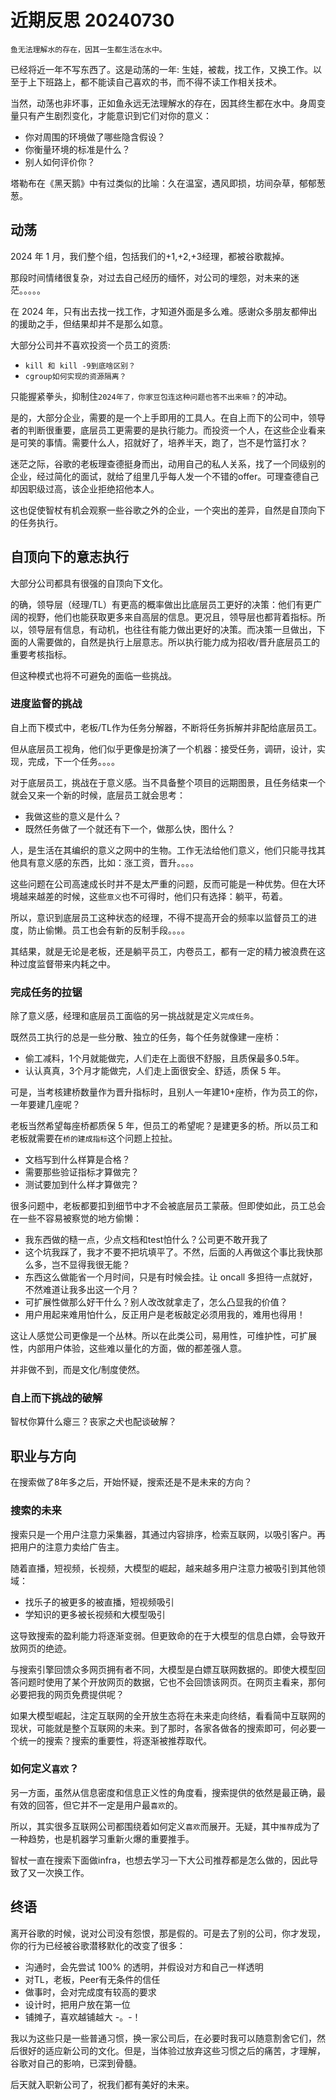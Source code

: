 # 近期反思 20240730

`鱼无法理解水的存在，因其一生都生活在水中。`

已经将近一年不写东西了。这是动荡的一年: 生娃，被裁，找工作，又换工作。以至于上下班路上，都不能读自己喜欢的书，而不得不读工作相关技术。

当然，动荡也非坏事，正如鱼永远无法理解水的存在，因其终生都在水中。身周变量只有产生剧烈变化，才能意识到它们对你的意义：

- 你对周围的环境做了哪些隐含假设？
- 你衡量环境的标准是什么？
- 别人如何评价你？

塔勒布在《黑天鹅》中有过类似的比喻：久在温室，遇风即损，坊间杂草，郁郁葱葱。

## 动荡

2024 年 1 月，我们整个组，包括我们的+1,+2,+3经理，都被谷歌裁掉。

那段时间情绪很复杂，对过去自己经历的缅怀，对公司的埋怨，对未来的迷茫。。。。。


在 2024 年，只有出去找一找工作，才知道外面是多么难。感谢众多朋友都伸出的援助之手，但结果却并不是那么如意。

大部分公司并不喜欢投资一个员工的资质:

- `kill 和 kill -9到底啥区别？`
- `cgroup如何实现的资源隔离？`

只能握紧拳头，抑制住`2024年了，你家豆包连这种问题也答不出来嘛？`的冲动。

是的，大部分企业，需要的是一个上手即用的工具人。在自上而下的公司中，领导者的判断很重要，底层员工更需要的是执行能力。而投资一个人，在这些企业看来是可笑的事情。需要什么人，招就好了，培养半天，跑了，岂不是竹篮打水？

迷茫之际，谷歌的老板理查德挺身而出，动用自己的私人关系，找了一个同级别的企业，经过简化的面试，就给了组里几乎每人发一个不错的offer。可理查德自己却因职级过高，该企业拒绝招他本人。

这也促使智杖有机会观察一些谷歌之外的企业，一个突出的差异，自然是自顶向下的任务执行。

## 自顶向下的意志执行

大部分公司都具有很强的自顶向下文化。

的确，领导层（经理/TL）有更高的概率做出比底层员工更好的决策：他们有更广阔的视野，他们也能获取更多来自高层的信息。更况且，领导层也都背着指标。所以，领导层有信息，有动机，也往往有能力做出更好的决策。而决策一旦做出，下面的人需要做的，自然是执行上层意志。所以执行能力成为招收/晋升底层员工的重要考核指标。

但这种模式也将不可避免的面临一些挑战。

### 进度监督的挑战

自上而下模式中，老板/TL作为任务分解器，不断将任务拆解并非配给底层员工。

但从底层员工视角，他们似乎更像是扮演了一个机器：接受任务，调研，设计，实现，完成，下一个任务。。。。

对于底层员工，挑战在于意义感。当不具备整个项目的远期图景，且任务结束一个就会又来一个新的时候，底层员工就会思考：

- 我做这些的意义是什么？
- 既然任务做了一个就还有下一个，做那么快，图什么？

人，是生活在其编织的意义之网中的生物。工作无法给他们意义，他们只能寻找其他具有意义感的东西，比如：涨工资，晋升。。。。

这些问题在公司高速成长时并不是太严重的问题，反而可能是一种优势。但在大环境越来越差的时候，这些`意义`也不可得时，他们只有选择：躺平，苟着。

所以，意识到底层员工这种状态的经理，不得不提高开会的频率以监督员工的进度，防止偷懒。员工也会有新的反制手段。。。。

其结果，就是无论是老板，还是躺平员工，内卷员工，都有一定的精力被浪费在这种过度监督带来内耗之中。

### 完成任务的拉锯

除了意义感，经理和底层员工面临的另一挑战就是定义`完成任务`。

既然员工执行的总是一些分散、独立的任务，每个任务就像建一座桥：

- 偷工减料，1个月就能做完，人们走在上面很不舒服，且质保最多0.5年。
- 认认真真，3个月才能做完，人们走上面很安全、舒适，质保 5 年。

可是，当考核建桥数量作为晋升指标时，且别人一年建10+座桥，作为员工的你，一年要建几座呢？

老板当然希望每座桥都质保 5 年，但员工的希望呢？是建更多的桥。所以员工和老板就需要在`桥的建成指标`这个问题上拉扯。

- 文档写到什么样算是合格？
- 需要那些验证指标才算做完？
- 测试要加到什么样才算做完？

很多问题中，老板都要扣到细节中才不会被底层员工蒙蔽。但即使如此，员工总会在一些不容易被察觉的地方偷懒：

- 我东西做的糙一点，少点文档和test怕什么？公司更不敢开我了
- 这个坑我踩了，我才不要不把坑填平了。不然，后面的人再做这个事比我快那么多，岂不显得我很无能？
- 东西这么做能省一个月时间，只是有时候会挂。让 oncall 多担待一点就好，不然难道让我多出这一个月？
- 可扩展性做那么好干什么？别人改改就拿走了，怎么凸显我的价值？
- 用户用起来难用怕什么，反正用户是老板敲定必须用我的，难用也得用！

这让人感觉公司更像是一个丛林。所以在此类公司，易用性，可维护性，可扩展性，内部用户体验，这些难以量化的方面，做的都差强人意。

并非做不到，而是文化/制度使然。

### 自上而下挑战的破解

智杖你算什么瘪三？丧家之犬也配谈破解？


## 职业与方向

在搜索做了8年多之后，开始怀疑，搜索还是不是未来的方向？

### 搜索的未来

搜索只是一个用户注意力采集器，其通过内容排序，检索互联网，以吸引客户。再把用户的注意力卖给广告主。

随着直播，短视频，长视频，大模型的崛起，越来越多用户注意力被吸引到其他领域：

- 找乐子的被更多的被直播，短视频吸引
- 学知识的更多被长视频和大模型吸引

这导致搜索的盈利能力将逐渐变弱。但更致命的在于大模型的信息白嫖，会导致开放网页的绝迹。

与搜索引擎回馈众多网页拥有者不同，大模型是白嫖互联网数据的。即使大模型回答问题时使用了某个开放网页的数据，它也不会回馈该网页。在网页主看来，那何必要把我的网页免费提供呢？

如果大模型崛起，注定互联网的全开放生态将在未来走向终结，看看简中互联网的现状，可能就是整个互联网的未来。到了那时，各家各做各的搜索即可，何必要一个统一的搜索？搜索的重要性，将逐渐被推荐取代。

### 如何定义`喜欢`？

另一方面，虽然从信息密度和信息正义性的角度看，搜索提供的依然是最正确，最有效的回答，但它并不一定是用户最`喜欢`的。

所以，其实很多互联网公司都围绕着如何定义`喜欢`而展开。无疑，其中`推荐`成为了一种趋势，也是机器学习重新火爆的重要推手。

智杖一直在搜索下面做infra，也想去学习一下大公司推荐都是怎么做的，因此导致了又一次换工作。

## 终语

离开谷歌的时候，说对公司没有怨恨，那是假的。可是去了别的公司，你才发现，你的行为已经被谷歌潜移默化的改变了很多：

- 沟通时，会先尝试 100% 的透明，并假设对方和自己一样透明
- 对TL，老板，Peer有无条件的信任
- 做事时，会对完成度有较高的要求
- 设计时，把用户放在第一位
- 铺摊子，喜欢越铺越大 -。-！

我以为这些只是一些普通习惯，换一家公司后，在必要时我可以随意割舍它们，然后很好的适应新公司的文化。但是，当体验过放弃这些习惯之后的痛苦，才理解，谷歌对自己的影响，已深到骨髓。

后天就入职新公司了，祝我们都有美好的未来。